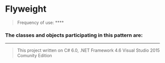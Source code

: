 # Flyweight


> Frequency of use: ****

### The classes and objects participating in this pattern are:



-------------------------------------------------------------------------------------------------
> This project written on C# 6.0, .NET Framework 4.6 Visual Studio 2015 Comunity Edition
